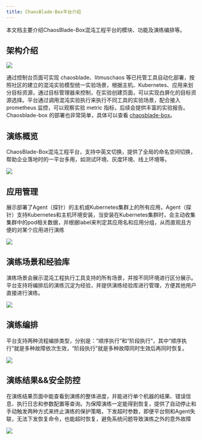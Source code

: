 ```yaml
---
title: ChaosBlade-Box平台介绍
---
```

本文档主要介绍ChaosBlade-Box混沌工程平台的模块、功能及演练编排等。

## 架构介绍

![](/img/zh/zh-chaosblade-box.jpg)

通过控制台页面可实现 chaosblade、litmuschaos 等已托管工具自动化部署，按照社区的建立的混沌实验模型统一实验场景，根据主机、Kubernetes、应用来划分目标资源，通过目标管理器来控制，在实验创建页面，可以实现白屏化的目标资源选择。平台通过调用混沌实验执行来执行不同工具的实验场景，配合接入 prometheus 监控，可以观察实验 metric 指标，后续会提供丰富的实验报告。Chaosblade-box 的部署也非常简单，具体可以查看 [chaosblade-box](https://github.com/chaosblade-io/chaosblade-box/releases)。

## 演练概览

ChaosBlade-Box混沌工程平台，支持中英文切换，提供了全局的命名空间切换，帮助企业落地时的一平台多用，如测试环境、灰度环境、线上环境等。

![](/img/zh/zh-box-overview.png)

## 应用管理

展示部署了Agent（探针）的主机或Kubernetes集群上的所有应用，Agent（探针）支持Kubernetes和主机环境安装，当安装在Kubernetes集群时，会主动收集集群中的pod相关数据，并根据label来判定其应用名和应用分组，从而直观且方便的对某个应用进行演练

![](/img/zh/zh-box-application.png)

## 演练场景和经验库
演练场景会展示混沌工程执行工具支持的所有场景，并按不同环境进行区分展示。平台支持将编排后的演练沉淀为经验，并提供演练经验库进行管理，方便其他用户直接进行演练。

![](/img/zh/zh-box-experiment.png)

## 演练编排
平台支持两种流程编排类型，分别是：“顺序执行”和“阶段执行”，其中“顺序执行”就是多种故障依次生效，“阶段执行”就是多种故障同时生效后再同时恢复。

![](/img/zh/zh-box-workflow.png)

## 演练结果&&安全防控
在演练结果页面中能查看到演练的整体进度，并能进行单个机器的结果、错误信息、执行日志和参数配置等查询。为保障演练一定能得到恢复，提供了自动停止和手动触发两种方式来终止演练的保护策略，下发超时参数，即便平台侧和Agent失联，无法下发恢复命令，也能超时恢复，避免系统问题导致演练之外的意外故障

![](/img/zh/zh-box-result.png)
